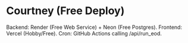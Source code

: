# Courtney (Free Deploy)
Backend: Render (Free Web Service) + Neon (Free Postgres).
Frontend: Vercel (Hobby/Free).
Cron: GitHub Actions calling /api/run_eod.